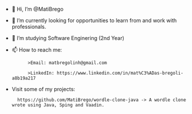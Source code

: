 - 👋 Hi, I’m @MatiBrego
- 👀 I’m currently looking for opportunities to learn from and work with professionals.
- 🌱 I’m studying Software Enginering (2nd Year)
- 📫 How to reach me:

            >Email: matbregolinh@gmail.com 
            
            >LinkedIn: https://www.linkedin.com/in/mat%C3%ADas-bregoli-a8b19a217
            
- Visit some of my projects:

        https://github.com/MatiBrego/wordle-clone-java -> A wordle clone wrote using Java, Sping and Vaadin.

<!---
MatiBrego/MatiBrego is a ✨ special ✨ repository because its `README.md` (this file) appears on your GitHub profile.
You can click the Preview link to take a look at your changes.
--->
